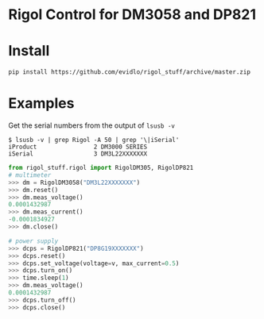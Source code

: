 # Rigol Control for DM3058 and DP821

# Install

    pip install https://github.com/evidlo/rigol_stuff/archive/master.zip
    

<!-- sudo echo 'SUBSYSTEMS=="usb", ATTRS{idVendor}=="1ab1", GROUP="dialout", MODE="0666"' > /etc/udev/rules.d/30-rigol.rules -->


# Examples

Get the serial numbers from the output of `lsusb -v`

    $ lsusb -v | grep Rigol -A 50 | grep '\|iSerial'
    iProduct                2 DM3000 SERIES 
    iSerial                 3 DM3L22XXXXXXX



``` python
from rigol_stuff.rigol import RigolDM305, RigolDP821
# multimeter
>>> dm = RigolDM3058("DM3L22XXXXXXX")
>>> dm.reset()
>>> dm.meas_voltage()
0.0001432987
>>> dm.meas_current()
-0.0001834927
>>> dm.close()

# power supply
>>> dcps = RigolDP821("DP8G19XXXXXXX")
>>> dcps.reset()
>>> dcps.set_voltage(voltage=v, max_current=0.5)
>>> dcps.turn_on()
>>> time.sleep(1)
>>> dm.meas_voltage()
0.0001432987
>>> dcps.turn_off()
>>> dcps.close()
```
